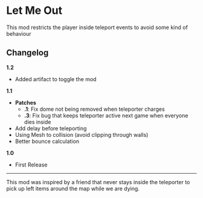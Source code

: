 # Let Me Out

This mod restricts the player inside teleport events to avoid some kind of behaviour

## Changelog


**1.2**
- Added artifact to toggle the mod

**1.1**
- **Patches**
  - **.1**: Fix dome not being removed when teleporter charges
  - **.3**: Fix bug that keeps teleporter active next game when everyone dies inside 
- Add delay before teleporting
- Using Mesh to collision (avoid clipping through walls)
- Better bounce calculation

**1.0**
- First Release





---

This mod was inspired by a friend that never stays inside the teleporter to pick up left items around the map while we are dying.
